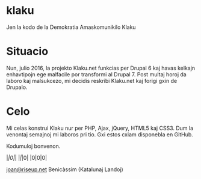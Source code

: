 # klaku
Jen la kodo de la Demokratia Amaskomunikilo Klaku

# Situacio

Nun, julio 2016, la projekto Klaku.net funkcias per Drupal 6 kaj havas kelkajn enhavtipojn ege malfacile por transformi al Drupal 7. Post multaj horoj da laboro kaj malsukcezo, mi decidis reskribi Klaku.net kaj forigi gxin de Drupalo.

# Celo

Mi celas konstrui Klaku nur per PHP, Ajax, jQuery, HTML5 kaj CSS3. Dum la venontaj semajnoj mi laboros pri tio. Gxi estos cxiam disponebla en GitHub.

Kodumuloj bonvenon.

|_|0|_|
|_|_|0|
|0|0|0|


joan@riseup.net
Benicàssim (Katalunaj Landoj)
